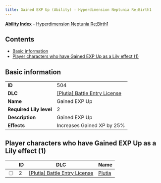 ```yaml
---
title: Gained EXP Up (Ability) - Hyperdimension Neptunia Re;Birth1
---
```


[**Ability Index**](/neptunia/rb1/ability/index.html) - [Hyperdimension Neptunia Re;Birth1](/neptunia/rb1)

## Contents

- [Basic information](#basic-information)
- [Player characters who have Gained EXP Up as a Lily effect (1)](#player-characters-who-have-gained-exp-up-as-a-lily-effect-1)

## Basic information

|   |   |
| -- | -- |
| **ID** | 504
**DLC** | [[Plutia] Battle Entry License](/neptunia/rb1/dlc/7-plutia.html)
**Name** | Gained EXP Up
**Required Lily level** | 2
**Description** | Gained EXP Up
**Effects** | Increases Gained XP by 25% |


## Player characters who have Gained EXP Up as a Lily effect (1)

|    | ID | DLC | Name |
| -- | -- | --- | ---- |
| <input type="checkbox" id="rb1-player-7-2" class="trackbox" /> | 2 | [[Plutia] Battle Entry License](/neptunia/rb1/dlc/7-plutia.html) | [Plutia](/neptunia/rb1/player/7-2-plutia.html) |
